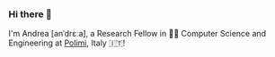 ### Hi there 👋

I'm Andrea [anˈdrɛːa], a Research Fellow in 🧑‍💻 Computer Science and Engineering at [Polimi](https://polimi.it), Italy 🇮🇹!
